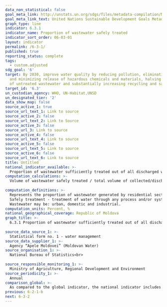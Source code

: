 ```yaml
---
data_non_statistical: false
goal_meta_link: http://unstats.un.org/sdgs/files/metadata-compilation/Metadata-Goal-6.pdf
goal_meta_link_text: United Nations Sustainable Development Goals Metadata (pdf 428kB)
graph_type: line
indicator: 6.3.1
indicator_name: Proportion of wastewater safely treated
indicator_sort_order: 06-03-01
layout: indicator
permalink: /6-3-1/
published: true
reporting_status: complete
tags:
  - custom.adjusted
sdg_goal: '6'
target: By 2030, improve water quality by reducing pollution, eliminating dumping
  and minimizing release of hazardous chemicals and materials, halving the proportion
  of untreated wastewater and substantially increasing recycling and safe reuse globally
target_id: '6.3'
un_custodian_agency: WHO, UN-Habitat,UNSD
un_designated_tier: '2'
data_show_map: false
source_active_1: true
source_url_text_1: Link to source
source_active_2: false
source_url_text_2: Link to Source
source_active_3: false
source_url_3: Link to source
source_active_4: false
source_url_text_4: Link to source
source_active_5: false
source_url_text_5: Link to source
source_active_6: false
source_url_text_6: Link to source
title: Untitled
national_indicator_available: >-
  Proportion of wastewater sufficiently treated out of all discharged water, %
computation_calculations: >-
  Volume of wastewater safely treated / total volume of collected/discharge wastewater *100.<br> 
  
computation_definitions: >-
  Represents the proportion of wastewater generated by residential sector (households) and by the economic sector which are subject to treatment (off-site/collected through centralised system for wastewater collection), based on treatment stages, in total volume of discharged wastewater. The treatment stages are: primary (includes the physical and/or chemical treatment), secondary (treatment in biological process) and safely. <br> 
  Safely treatment - treatment of water through any process and/or system, which after discharge of wastewater allows the receivers to meet the relevant quality objectives envisaged in the technical norms and water management authorisations in force. <br> 
  Wastewater may be: urban, domestic and industrial. 
computation_units: Percent, %
national_geographical_coverage: Republic of Moldova
graph_title: >-
  6.3.1 Proportion of wastewater sufficiently treated out of all discharged water, %<br> 
  
source_data_source_1: >-
  Statistical form no. 1 - water management 
source_data_supplier_1: >-
  Agency “Apele Moldovei” (Moldovan Water)
source_organisation_1: >-
  National Bureau of Statistics<br> 
  
source_responsible_monitoring_1: >-
  Ministry of Agriculture, Regional Development and Environment
source_periodicity_1: >-
  Annual
comparison_global: >-
  As compared to the global indicator, the national indicator includes only the water collected through the centralised collection systems (off-site) and not through the non-centralised system (on-site), the denominator provides only for total collected/discharged wastewater, and not total wastewater. 
previous: 6-2-1-b
next: 6-3-2
---
```

